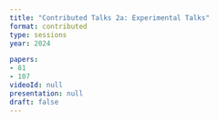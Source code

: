 ```yaml
---
title: "Contributed Talks 2a: Experimental Talks"
format: contributed
type: sessions
year: 2024

papers:
- 81
- 107
videoId: null
presentation: null
draft: false
---
```

